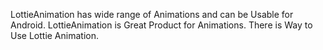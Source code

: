   LottieAnimation has wide range of Animations and can be Usable for Android.
  LottieAnimation is Great Product for Animations.
  There is Way to Use Lottie Animation.
